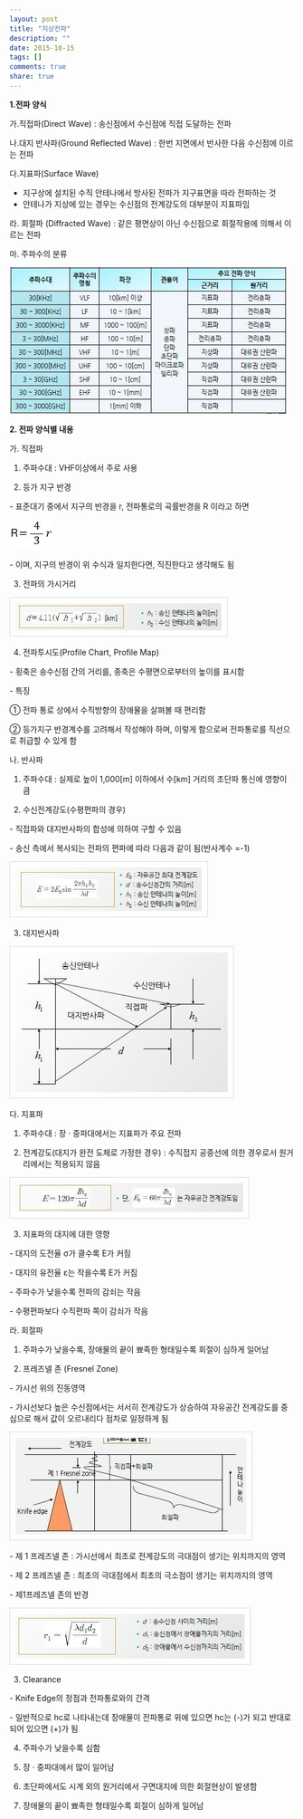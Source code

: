 ```yaml
---
layout: post
title: "지상전파"
description: ""
date: 2015-10-15
tags: []
comments: true
share: true
---
```


**1.전파 양식**

가.직접파(Direct Wave) : 송신점에서 수신점에 직접 도달하는 전파

나.대지 반사파(Ground Reflected Wave) : 한번 지면에서 반사한 다음 수신점에 이르는 전파

다.지표파(Surface Wave)

  * 지구상에 설치된 수직 안테나에서 방사된 전파가 지구표면을 따라 전파하는 것
  * 안테나가 지상에 있는 경우는 수신점의 전계강도의 대부분이 지표파임

라. 회절파 (Diffracted Wave) : 같은 평면상이 아닌 수신점으로 회절작용에 의해서 이르는 전파

마. 주파수의 분류

  

  

![](/assets/images/posts/262/2648EE49561F74CA2B0F85.JPEG)

  

  

**2\. 전파 양식별 내용**

가. 직접파

1) 주파수대 : VHF이상에서 주로 사용

2) 등가 지구 반경

\- 표준대기 중에서 지구의 반경을 r, 전파통로의 곡률반경을 R 이라고 하면  

  

![](/assets/images/posts/262/2678D14F561F74F91FA9F1.JPEG)

\- 이며, 지구의 반경이 위 수식과 일치한다면, 직진한다고 생각해도 됨

3) 전파의 가시거리  

  

![](/assets/images/posts/262/25428248561F7542305A5A.JPEG)

  

  

4) 전파투시도(Profile Chart, Profile Map)

\- 횡축은 송수신점 간의 거리를, 종축은 수평면으로부터의 높이를 표시함

\- 특징

① 전파 통로 상에서 수직방향의 장애물을 살펴볼 때 편리함

② 등가지구 반경계수를 고려해서 작성해야 하며, 이렇게 함으로써 전파통로를 직선으로 취급할 수 있게 함

나. 반사파

1) 주파수대 : 실제로 높이 1,000[m] 이하에서 수[km] 거리의 초단파 통신에 영향이 큼

2) 수신전계강도(수평편파의 경우)

\- 직접파와 대지반사파의 합성에 의하여 구할 수 있음

\- 송신 측에서 복사되는 전파의 편파에 따라 다음과 같이 됨(반사계수 =-1)

  

  

![](/assets/images/posts/262/225C074E561F755A2A6875.JPEG)

  

  

3) 대지반사파  

  

  

![](/assets/images/posts/262/2263C137561F757D03BCB7.JPEG)

  

다. 지표파

1) 주파수대 : 장 · 중파대에서는 지표파가 주요 전파

2) 전계강도(대지가 완전 도체로 가정한 경우) : 수직접지 공중선에 의한 경우로서 원거리에서는 적용되지 않음  

  

  

![](/assets/images/posts/262/23217835561F759A29293E.JPEG)

3) 지표파의 대지에 대한 영향

\- 대지의 도전율 σ가 클수록 E가 커짐

\- 대지의 유전율 ε는 작을수록 E가 커짐

\- 주파수가 낮을수록 전파의 감쇠는 작음

\- 수평편파보다 수직편파 쪽이 감쇠가 작음

  

라. 회절파

1) 주파수가 낮을수록, 장애물의 끝이 뾰족한 형태일수록 회절이 심하게 일어남

2) 프레즈넬 존 (Fresnel Zone)

\- 가시선 위의 진동영역

\- 가시선보다 높은 수신점에서는 서서히 전계강도가 상승하여 자유공간 전계강도를 중심으로 해서 값이 오르내리다 점차로 일정하게 됨

  

  

![](/assets/images/posts/262/215D2F4E561F75E32A0C8C.JPEG)

  

\- 제 1 프레즈넬 존 : 가시선에서 최초로 전계강도의 극대점이 생기는 위치까지의 영역

\- 제 2 프레즈넬 존 : 최초의 극대점에서 최초의 극소점이 생기는 위치까지의 영역

\- 제1프레즈넬 존의 반경

  

  

![](/assets/images/posts/262/2444534D561F75F8108423.JPEG)

3) Clearance

\- Knife Edge의 정점과 전파통로와의 간격

\- 일반적으로 hc로 나타내는데 장애물이 전파통로 위에 있으면 hc는 (-)가 되고 반대로 되어 있으면 (+)가 됨

4) 주파수가 낮을수록 심함

5) 장 · 중파대에서 많이 일어남

6) 초단파에서도 시계 외의 원거리에서 구면대지에 의한 회절현상이 발생함

7) 장애물의 끝이 뾰족한 형태일수록 회절이 심하게 일어남  

